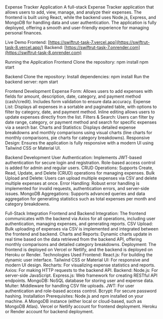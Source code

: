 Expense Tracker Application
A full-stack Expense Tracker application that allows users to add, view, manage, and analyze their expenses. The frontend is built using React, while the backend uses Node.js, Express, and MongoDB for handling data and user authentication. The application is fully deployed, offering a smooth and user-friendly experience for managing personal finances.

Live Demo
Frontend: [https://swiftrut-task-7.vercel.app](https://swiftrut-task-8.vercel.app/)
Backend: [https://swiftrut-task-7.onrender.com](https://swiftrut-task-8.onrender.com)

Running the Application
Frontend
Clone the repository:
npm install
npm start

Backend
Clone the repository:
Install dependencies:
npm install
Run the backend server:
npm start

Frontend Development
Expense Form: Allows users to add expenses with fields for amount, description, date, category, and payment method (cash/credit). Includes form validation to ensure data accuracy.
Expense List: Displays all expenses in a sortable and paginated table, with options to filter by category, date, and payment method. Inline editing allows users to update expenses directly from the list.
Filters & Search: Users can filter by date range, category, or payment method and search for specific expenses via a search bar.
Charts and Statistics: Displays detailed expense breakdowns and monthly comparisons using visual charts (line charts for monthly comparisons, pie charts for category breakdowns).
Responsive Design: Ensures the application is fully responsive with a modern UI using Tailwind CSS or Material UI.

Backend Development
User Authentication: Implements JWT-based authentication for secure login and registration. Role-based access control is added for admin and regular users.
CRUD Operations: Supports Create, Read, Update, and Delete (CRUD) operations for managing expenses.
Bulk Upload and Delete: Users can upload multiple expenses via CSV and delete multiple expenses at once.
Error Handling: Robust error handling is implemented for invalid requests, authentication errors, and server-side issues.
MongoDB Aggregations: Supports advanced queries and data aggregation for generating statistics such as total expenses per month and category breakdowns.

Full-Stack Integration
Frontend and Backend Integration: The frontend communicates with the backend via Axios for all operations, including user authentication, managing expenses, and generating reports.
CSV Upload: Bulk uploading of expenses via CSV is implemented and integrated between the frontend and backend.
Charts and Reports: Dynamic charts update in real time based on the data retrieved from the backend API, offering monthly comparisons and detailed category breakdowns.
Deployment: The frontend is deployed on Vercel or Netlify, and the backend is deployed on Heroku or Render.
Technologies Used
Frontend:
React.js: For building the dynamic user interface.
Tailwind CSS or Material UI: For responsive and modern UI design.
Recharts: For visualizing expense statistics and reports.
Axios: For making HTTP requests to the backend API.
Backend:
Node.js: For server-side JavaScript.
Express.js: Web framework for creating RESTful API endpoints.
MongoDB: NoSQL database for storing user and expense data.
Multer: Middleware for handling CSV file uploads.
JWT: For user authentication and role-based access control.
Bcrypt: For secure password hashing.
Installation
Prerequisites:
Node.js and npm installed on your machine.
A MongoDB instance (either local or cloud-based, such as MongoDB Atlas).
Vercel or Netlify account for frontend deployment.
Heroku or Render account for backend deployment.
